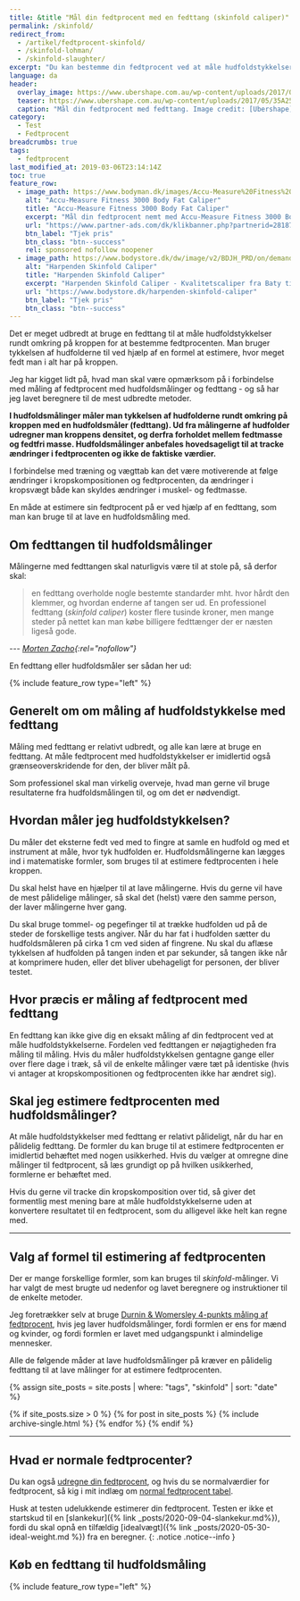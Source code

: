 ```yaml
---
title: &title "Mål din fedtprocent med en fedttang (skinfold caliper)"
permalink: /skinfold/
redirect_from:
  - /artikel/fedtprocent-skinfold/
  - /skinfold-lohman/
  - /skinfold-slaughter/
excerpt: "Du kan bestemme din fedtprocent ved at måle hudfoldstykkelser med en fedttang eller hudfoldsmåler. Vi har beregnere til de meste almindelige metoder."
language: da
header:
  overlay_image: https://www.ubershape.com.au/wp-content/uploads/2017/05/35A2528-1024x683.jpg
  teaser: https://www.ubershape.com.au/wp-content/uploads/2017/05/35A2528-1024x683.jpg
  caption: "Mål din fedtprocent med fedttang. Image credit: [Ubershape](https://www.uberhape.com.au/why-i-use-metabolic-analytics-with-my-clients/)"
category:
  - Test
  - Fedtprocent
breadcrumbs: true
tags:
  - fedtprocent
last_modified_at: 2019-03-06T23:14:14Z
toc: true
feature_row:
  - image_path: https://www.bodyman.dk/images/Accu-Measure%20Fitness%203000%20Body%20Fat%20Caliper1-p.jpg
    alt: "Accu-Measure Fitness 3000 Body Fat Caliper"
    title: "Accu-Measure Fitness 3000 Body Fat Caliper"
    excerpt: "Mål din fedtprocent nemt med Accu-Measure Fitness 3000 Body Fat Caliper. Fedttangen bliver brugt af mange amerikanske personlige trænere på grund af dens præcise målinger. Du kan både bruge den hjemme eller have den med på farten."
    url: "https://www.partner-ads.com/dk/klikbanner.php?partnerid=28187&bannerid=20604&htmlurl=https://www.bodyman.dk/shop/accu-measure-fitness-54935p.html"
    btn_label: "Tjek pris"
    btn_class: "btn--success"
    rel: sponsored nofollow noopener
  - image_path: https://www.bodystore.dk/dw/image/v2/BDJH_PRD/on/demandware.static/-/Sites-hsng-master-catalog/default/dweed812b8/Hi-res/h/a/harpenden-skinfold-caliper-baty_1.png?sw=710&sh=710&sm=fit
    alt: "Harpenden Skinfold Caliper"
    title: "Harpenden Skinfold Caliper"
    excerpt: "Harpenden Skinfold Caliper - Kvalitetscaliper fra Baty til nem og præcis måling af fedtprocent!"
    url: "https://www.bodystore.dk/harpenden-skinfold-caliper"
    btn_label: "Tjek pris"
    btn_class: "btn--success"
---
```


Det er meget udbredt at bruge en fedttang til at måle hudfoldstykkelser rundt omkring på kroppen for at bestemme fedtprocenten. Man bruger tykkelsen af hudfolderne til ved hjælp af en formel at estimere, hvor meget fedt man i alt har på kroppen.

Jeg har kigget lidt på, hvad man skal være opmærksom på i forbindelse med måling af fedtprocent med hudfoldsmålinger og fedttang - og så har jeg lavet beregnere til de mest udbredte metoder.

**I hudfoldsmålinger måler man tykkelsen af hudfolderne rundt omkring på kroppen med en hudfoldsmåler (fedttang). Ud fra målingerne af hudfolder udregner man kroppens densitet, og derfra forholdet mellem fedtmasse og fedtfri masse. Hudfoldsmålinger anbefales hovedsageligt til at tracke ændringer i fedtprocenten og ikke de faktiske værdier.**

I forbindelse med træning og vægttab kan det være motiverende at følge ændringer i kropskompositionen og fedtprocenten, da ændringer i kropsvægt både kan skyldes ændringer i muskel- og fedtmasse.

En måde at estimere sin fedtprocent på er ved hjælp af en fedttang, som man kan bruge til at lave en hudfoldsmåling med.

## Om fedttangen til hudfoldsmålinger

Målingerne med fedttangen skal naturligvis være til at stole på, så derfor skal:

> en fedttang overholde nogle bestemte standarder mht. hvor hårdt den klemmer, og hvordan enderne af tangen ser ud. En professionel fedttang (_skinfold caliper_) koster flere tusinde kroner, men mange steder på nettet kan man købe billigere fedttænger der er næsten ligeså gode.

--- <cite>[Morten Zacho](http://web.archive.org/web/20110606141757/http://www.motion-online.dk/sundhed_og_vaegt/vaegt_og_fedtprocent/maal_din_fedtprocent_med_en_fedttang_-_valg_af_formel/){:rel="nofollow"}</cite>

En fedttang eller hudfoldsmåler ser sådan her ud:

{% include feature_row type="left" %}

## Generelt om om måling af hudfoldstykkelse med fedttang

Måling med fedttang er relativt udbredt, og alle kan lære at bruge en fedttang. At måle fedtprocent med hudfoldstykkelser er imidlertid også grænseoverskridende for den, der bliver målt på.

Som professionel skal man virkelig overveje, hvad man gerne vil bruge resultaterne fra hudfoldsmålingen til, og om det er nødvendigt.

## Hvordan måler jeg hudfoldstykkelsen?

Du måler det eksterne fedt ved med to fingre at samle en hudfold og med et instrument at måle, hvor tyk hudfolden er. Hudfoldsmålingerne kan lægges ind i matematiske formler, som bruges til at estimere fedtprocenten i hele kroppen.

Du skal helst have en hjælper til at lave målingerne. Hvis du gerne vil have de mest pålidelige målinger, så skal det (helst) være den samme person, der laver målingerne hver gang.

Du skal bruge tommel- og pegefinger til at trække hudfolden ud på de steder de forskellige tests angiver. Når du har fat i hudfolden sætter du hudfoldsmåleren på cirka 1 cm ved siden af fingrene. Nu skal du aflæse tykkelsen af hudfolden på tangen inden et par sekunder, så tangen ikke når at komprimere huden, eller det bliver ubehageligt for personen, der bliver testet.

## Hvor præcis er måling af fedtprocent med fedttang

En fedttang kan ikke give dig en eksakt måling af din fedtprocent ved at måle hudfoldstykkelserne. Fordelen ved fedttangen er nøjagtigheden fra måling til måling. Hvis du måler hudfoldstykkelsen gentagne gange eller over flere dage i træk, så vil de enkelte målinger være tæt på identiske (hvis vi antager at kropskompositionen og fedtprocenten ikke har ændret sig).

## Skal jeg estimere fedtprocenten med hudfoldsmålinger?

At måle hudfoldstykkelser med fedttang er relativt pålideligt, når du har en pålidelig fedttang. De formler du kan bruge til at estimere fedtprocenten er imidlertid behæftet med nogen usikkerhed. Hvis du vælger at omregne dine målinger til fedtprocent, så læs grundigt op på hvilken usikkerhed, formlerne er behæftet med.

Hvis du gerne vil tracke din kropskomposition over tid, så giver det formentlig mest mening bare at måle hudfoldstykkelserne uden at konvertere resultatet til en fedtprocent, som du alligevel ikke helt kan regne med.

***

## Valg af formel til estimering af fedtprocenten

Der er mange forskellige formler, som kan bruges til _skinfold_-målinger. Vi har valgt de mest brugte ud nedenfor og lavet beregnere og instruktioner til de enkelte metoder.

Jeg foretrækker selv at bruge [Durnin & Womersley 4-punkts måling af fedtprocent](/skinfold-durnin-womersley/), hvis jeg laver hudfoldsmålinger, fordi formlen er ens for mænd og kvinder, og fordi formlen er lavet med udgangspunkt i almindelige mennesker.

Alle de følgende måder at lave hudfoldsmålinger på kræver en pålidelig fedttang til at lave målinger for at estimere fedtprocenten.

{% assign site_posts = site.posts | where: "tags", "skinfold" | sort: "date" %}

{% if site_posts.size > 0 %}
  {% for post in site_posts %}
    {% include archive-single.html %}
  {% endfor %}
{% endif %}

***

## Hvad er normale fedtprocenter?

Du kan også [udregne din fedtprocent](/artikel/udregning-af-fedtprocent/), og hvis du se normalværdier for fedtprocent, så kig i mit indlæg om [normal fedtprocent tabel](/fedtprocent-normer/).

Husk at testen udelukkende estimerer din fedtprocent. Testen er ikke et startskud til en [slankekur]({% link _posts/2020-09-04-slankekur.md%}), fordi du skal opnå en tilfældig [idealvægt]({% link _posts/2020-05-30-ideal-weight.md %}) fra en beregner.
{: .notice .notice--info }

## Køb en fedttang til hudfoldsmåling

{% include feature_row type="left" %}
